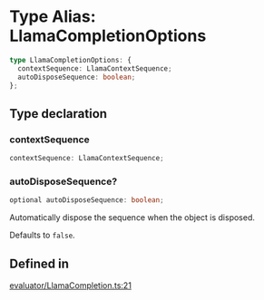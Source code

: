 # Type Alias: LlamaCompletionOptions

```ts
type LlamaCompletionOptions: {
  contextSequence: LlamaContextSequence;
  autoDisposeSequence: boolean;
};
```

## Type declaration

### contextSequence

```ts
contextSequence: LlamaContextSequence;
```

### autoDisposeSequence?

```ts
optional autoDisposeSequence: boolean;
```

Automatically dispose the sequence when the object is disposed.

Defaults to `false`.

## Defined in

[evaluator/LlamaCompletion.ts:21](https://github.com/withcatai/node-llama-cpp/blob/6405ee945e792651123189aae2612212095765b6/src/evaluator/LlamaCompletion.ts#L21)
